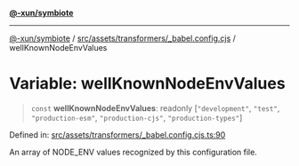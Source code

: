 [**@-xun/symbiote**](../../../../../README.md)

***

[@-xun/symbiote](../../../../../README.md) / [src/assets/transformers/\_babel.config.cjs](../README.md) / wellKnownNodeEnvValues

# Variable: wellKnownNodeEnvValues

> `const` **wellKnownNodeEnvValues**: readonly \[`"development"`, `"test"`, `"production-esm"`, `"production-cjs"`, `"production-types"`\]

Defined in: [src/assets/transformers/\_babel.config.cjs.ts:90](https://github.com/Xunnamius/symbiote/blob/32027a085b8c7c4a98bb8de413916d57db0fd040/src/assets/transformers/_babel.config.cjs.ts#L90)

An array of NODE_ENV values recognized by this configuration file.
